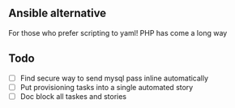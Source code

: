 ## Ansible alternative
For those who prefer scripting to yaml!
PHP has come a long way
## Todo

 - [ ] Find secure way to send mysql pass inline automatically
 - [ ] Put provisioning tasks into a single automated story
 - [ ] Doc block all taskes and stories
